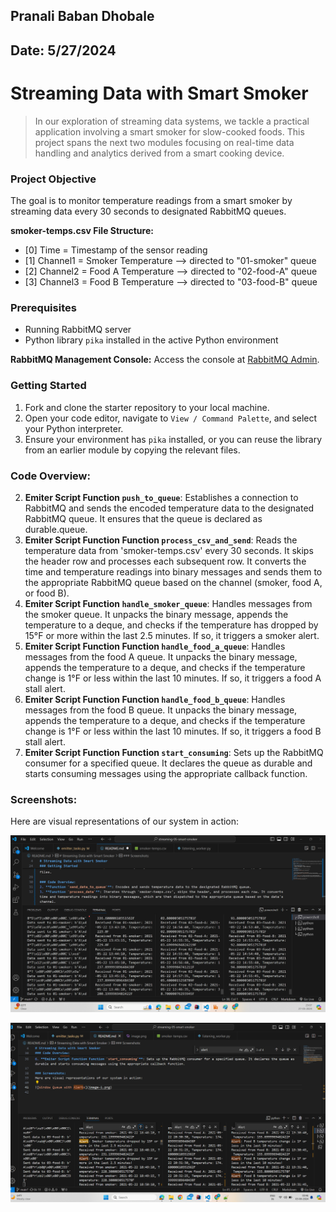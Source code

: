 ## Pranali Baban Dhobale
## Date: 5/27/2024

# Streaming Data with Smart Smoker

> In our exploration of streaming data systems, we tackle a practical application involving a smart smoker for slow-cooked foods. This project spans the next two modules focusing on real-time data handling and analytics derived from a smart cooking device.

### Project Objective
The goal is to monitor temperature readings from a smart smoker by streaming data every 30 seconds to designated RabbitMQ queues. 

**smoker-temps.csv File Structure:**
- [0] Time = Timestamp of the sensor reading
- [1] Channel1 = Smoker Temperature --> directed to "01-smoker" queue
- [2] Channel2 = Food A Temperature --> directed to "02-food-A" queue
- [3] Channel3 = Food B Temperature --> directed to "03-food-B" queue

### Prerequisites
- Running RabbitMQ server
- Python library `pika` installed in the active Python environment

**RabbitMQ Management Console:**
Access the console at [RabbitMQ Admin](http://localhost:15672/).

### Getting Started

1. Fork and clone the starter repository to your local machine.
2. Open your code editor, navigate to `View / Command Palette`, and select your Python interpreter.
3. Ensure your environment has `pika` installed, or you can reuse the library from an earlier module by copying the relevant files.

### Code Overview:
2. **Emiter Script Function `push_to_queue`**: Establishes a connection to RabbitMQ and sends the encoded temperature data to the designated RabbitMQ queue. It ensures that the queue is declared as durable.queue. 
3. **Emiter Script Function Function `process_csv_and_send`**: Reads the temperature data from 'smoker-temps.csv' every 30 seconds. It skips the header row and processes each subsequent row. It converts the time and temperature readings into binary messages and sends them to the appropriate RabbitMQ queue based on the channel (smoker, food A, or food B).
4. **Emiter Script Function `handle_smoker_queue`**: Handles messages from the smoker queue. It unpacks the binary message, appends the temperature to a deque, and checks if the temperature has dropped by 15°F or more within the last 2.5 minutes. If so, it triggers a smoker alert.
5. **Emiter Script Function Function `handle_food_a_queue`**: Handles messages from the food A queue. It unpacks the binary message, appends the temperature to a deque, and checks if the temperature change is 1°F or less within the last 10 minutes. If so, it triggers a food A stall alert.
6. **Emiter Script Function Function `handle_food_b_queue`**: Handles messages from the food B queue. It unpacks the binary message, appends the temperature to a deque, and checks if the temperature change is 1°F or less within the last 10 minutes. If so, it triggers a food B stall alert.
6. **Emiter Script Function Function `start_consuming`**: Sets up the RabbitMQ consumer for a specified queue. It declares the queue as durable and starts consuming messages using the appropriate callback function.

### Screenshots:
Here are visual representations of our system in action:

![Detailed View of Queue Management P5](image.png)

![Window Queue with Alerts P6](image-1.png)
